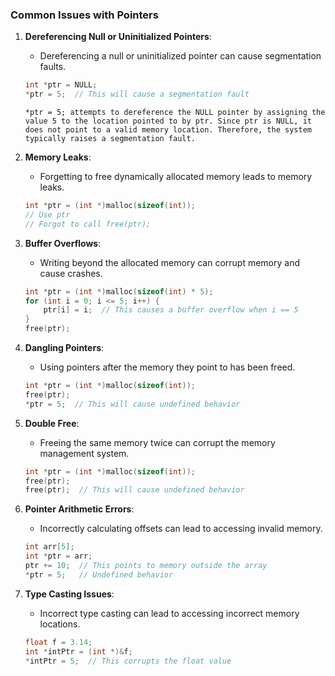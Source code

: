 ### Common Issues with Pointers

1. **Dereferencing Null or Uninitialized Pointers**:
   - Dereferencing a null or uninitialized pointer can cause segmentation faults.
   ```c
   int *ptr = NULL;
   *ptr = 5;  // This will cause a segmentation fault
   ```

   `*ptr = 5; attempts to dereference the NULL pointer by assigning the value 5 to the location pointed to by ptr. Since ptr is NULL, it does not point to a valid memory location. Therefore, the system typically raises a segmentation fault.`

2. **Memory Leaks**:
   - Forgetting to free dynamically allocated memory leads to memory leaks.
   ```c
   int *ptr = (int *)malloc(sizeof(int));
   // Use ptr
   // Forgot to call free(ptr);
   ```

3. **Buffer Overflows**:
   - Writing beyond the allocated memory can corrupt memory and cause crashes.
   ```c
   int *ptr = (int *)malloc(sizeof(int) * 5);
   for (int i = 0; i <= 5; i++) {
       ptr[i] = i;  // This causes a buffer overflow when i == 5
   }
   free(ptr);
   ```

4. **Dangling Pointers**:
   - Using pointers after the memory they point to has been freed.
   ```c
   int *ptr = (int *)malloc(sizeof(int));
   free(ptr);
   *ptr = 5;  // This will cause undefined behavior
   ```

5. **Double Free**:
   - Freeing the same memory twice can corrupt the memory management system.
   ```c
   int *ptr = (int *)malloc(sizeof(int));
   free(ptr);
   free(ptr);  // This will cause undefined behavior
   ```

6. **Pointer Arithmetic Errors**:
   - Incorrectly calculating offsets can lead to accessing invalid memory.
   ```c
   int arr[5];
   int *ptr = arr;
   ptr += 10;  // This points to memory outside the array
   *ptr = 5;   // Undefined behavior
   ```

7. **Type Casting Issues**:
   - Incorrect type casting can lead to accessing incorrect memory locations.
   ```c
   float f = 3.14;
   int *intPtr = (int *)&f;
   *intPtr = 5;  // This corrupts the float value
   ```

